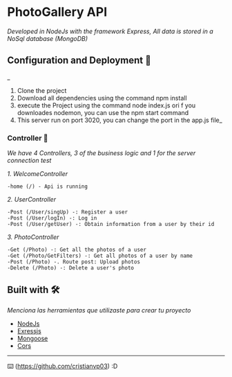 # PhotoGallery API

_Developed in NodeJs with the framework Express,
All data  is stored in a NoSql database (MongoDB)_

## Configuration and Deployment 🚀

_
1.	Clone the project
2.	Download all  dependencies using  the command npm install
3.	execute the Project using the command node index.js  ori f you downloades nodemon, you can use the npm start command
4.	This server run  on port 3020, you can change the port in the app.js file_



### Controller 🔧

_We have 4 Controllers, 3 of the business logic and 1 for the server connection test_

_1.	WelcomeController_

```
-home (/) - Api is running
```

_2.	UserController_

```
-Post (/User/singUp) -: Register a user
-Post (/User/logIn) -: Log in
-Post (/User/getUser) -: Obtain information from a user by their id

```


_3.	PhotoController_

```
-Get (/Photo) -: Get all the photos of a user    
-Get (/Photo/GetFilters) -: Get all photos of a user by name
-Post (/Photo) -. Route post: Upload photos   
-Delete (/Photo) -: Delete a user's photo

```



## Built with 🛠️

_Menciona las herramientas que utilizaste para crear tu proyecto_

* [NodeJs](https://nodejs.org/es) 
* [Exressjs](http://expressjs.com) 
* [Mongoose](https://mongoosejs.com)
* [Cors](https://www.npmjs.com/package/cors)
---

⌨️ (https://github.com/cristianvp03) :D